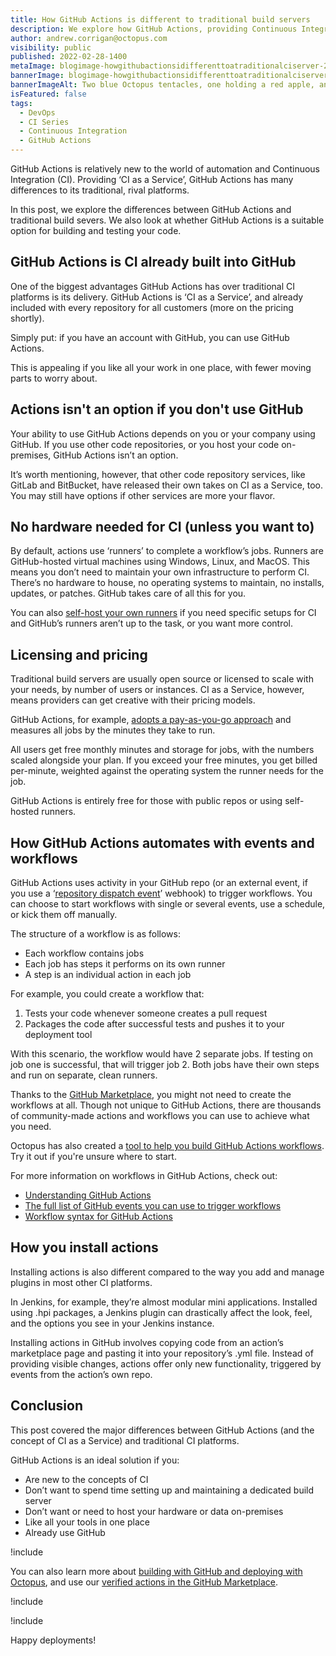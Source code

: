 ```yaml
---
title: How GitHub Actions is different to traditional build servers
description: We explore how GitHub Actions, providing Continuous Integration as a Service, is different to traditional build servers.
author: andrew.corrigan@octopus.com
visibility: public
published: 2022-02-28-1400
metaImage: blogimage-howgithubactionsidifferenttoatraditionalciserver-2022.png
bannerImage: blogimage-howgithubactionsidifferenttoatraditionalciserver-2022.png
bannerImageAlt: Two blue Octopus tentacles, one holding a red apple, and one holding a green apple.
isFeatured: false
tags:
  - DevOps
  - CI Series
  - Continuous Integration
  - GitHub Actions
---
```


GitHub Actions is relatively new to the world of automation and Continuous Integration (CI). Providing ‘CI as a Service’, GitHub Actions has many differences to its traditional, rival platforms.

In this post, we explore the differences between GitHub Actions and traditional build severs. We also look at whether GitHub Actions is a suitable option for building and testing your code.


## GitHub Actions is CI already built into GitHub

One of the biggest advantages GitHub Actions has over traditional CI platforms is its delivery. GitHub Actions is ‘CI as a Service’, and already included with every repository for all customers (more on the pricing shortly). 

Simply put: if you have an account with GitHub, you can use GitHub Actions.

This is appealing if you like all your work in one place, with fewer moving parts to worry about.

## Actions isn't an option if you don't use GitHub

Your ability to use GitHub Actions depends on you or your company using GitHub. If you use other code repositories, or you host your code on-premises, GitHub Actions isn’t an option.

It’s worth mentioning, however, that other code repository services, like GitLab and BitBucket, have released their own takes on CI as a Service, too. You may still have options if other services are more your flavor.

## No hardware needed for CI (unless you want to)

By default, actions use ‘runners’ to complete a workflow’s jobs. Runners are GitHub-hosted virtual machines using Windows, Linux, and MacOS. This means you don’t need to maintain your own infrastructure to perform CI. There’s no hardware to house, no operating systems to maintain, no installs, updates, or patches. GitHub takes care of all this for you.

You can also [self-host your own runners](https://docs.github.com/en/actions/hosting-your-own-runners) if you need specific setups for CI and GitHub’s runners aren’t up to the task, or you want more control.

## Licensing and pricing

Traditional build servers are usually open source or licensed to scale with your needs, by number of users or instances. CI as a Service, however, means providers can get creative with their pricing models.

GitHub Actions, for example, [adopts a pay-as-you-go approach](https://docs.github.com/en/billing/managing-billing-for-github-actions/about-billing-for-github-actions) and measures all jobs by the minutes they take to run.

All users get free monthly minutes and storage for jobs, with the numbers scaled alongside your plan. If you exceed your free minutes, you get billed per-minute, weighted against the operating system the runner needs for the job.

GitHub Actions is entirely free for those with public repos or using self-hosted runners.

## How GitHub Actions automates with events and workflows

GitHub Actions uses activity in your GitHub repo (or an external event, if you use a ‘[repository dispatch event](https://docs.github.com/en/actions/using-workflows/events-that-trigger-workflows#repository_dispatch)’ webhook) to trigger workflows. You can choose to start workflows with single or several events, use a schedule, or kick them off manually.

The structure of a workflow is as follows: 

- Each workflow contains jobs
- Each job has steps it performs on its own runner
- A step is an individual action in each job

For example, you could create a workflow that:

1. Tests your code whenever someone creates a pull request
1. Packages the code after successful tests and pushes it to your deployment tool

With this scenario, the workflow would have 2 separate jobs. If testing on job one is successful, that will trigger job 2. Both jobs have their own steps and run on separate, clean runners.

Thanks to the [GitHub Marketplace](https://github.com/marketplace), you might not need to create the workflows at all. Though not unique to GitHub Actions, there are thousands of community-made actions and workflows you can use to achieve what you need.

Octopus has also created a [tool to help you build GitHub Actions workflows](https://githubactionworkflows.com/). Try it out if you're unsure where to start.

For more information on workflows in GitHub Actions, check out:

- [Understanding GitHub Actions](https://docs.github.com/en/actions/learn-github-actions/understanding-github-actions)
- [The full list of GitHub events you can use to trigger workflows](https://docs.github.com/en/actions/learn-github-actions/events-that-trigger-workflows)
- [Workflow syntax for GitHub Actions](https://docs.github.com/en/actions/learn-github-actions/workflow-syntax-for-github-actions)

## How you install actions

Installing actions is also different compared to the way you add and manage plugins in most other CI platforms.

In Jenkins, for example, they’re almost modular mini applications. Installed using .hpi packages, a Jenkins plugin can drastically affect the look, feel, and the options you see in your Jenkins instance.

Installing actions in GitHub involves copying code from an action’s marketplace page and pasting it into your repository’s .yml file. Instead of providing visible changes, actions offer only new functionality, triggered by events from the action’s own repo.

## Conclusion

This post covered the major differences between GitHub Actions (and the concept of CI as a Service) and traditional CI platforms. 

GitHub Actions is an ideal solution if you:

- Are new to the concepts of CI
- Don’t want to spend time setting up and maintaining a dedicated build server
- Don’t want or need to host your hardware or data on-premises
- Like all your tools in one place
- Already use GitHub

!include <github-actions-free-tool>

You can also learn more about [building with GitHub and deploying with Octopus](https://octopus.com/github), and use our [verified actions in the GitHub Marketplace](https://github.com/marketplace?query=octopus&type=actions&verification=verified_creator).
  
!include <githubactions-webinar-feb-2022>

!include <q1-2022-newsletter-cta>

Happy deployments!
